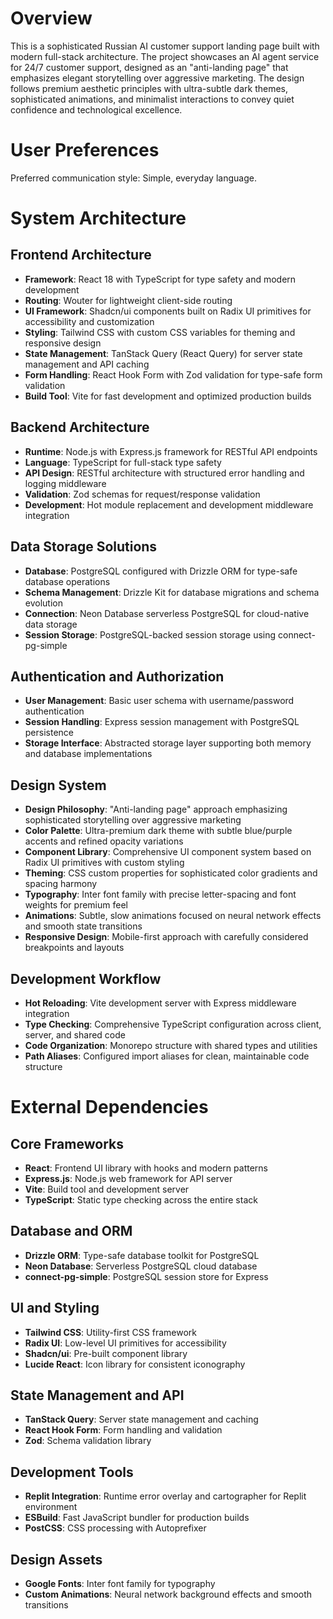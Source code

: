 # Overview

This is a sophisticated Russian AI customer support landing page built with modern full-stack architecture. The project showcases an AI agent service for 24/7 customer support, designed as an "anti-landing page" that emphasizes elegant storytelling over aggressive marketing. The design follows premium aesthetic principles with ultra-subtle dark themes, sophisticated animations, and minimalist interactions to convey quiet confidence and technological excellence.

# User Preferences

Preferred communication style: Simple, everyday language.

# System Architecture

## Frontend Architecture
- **Framework**: React 18 with TypeScript for type safety and modern development
- **Routing**: Wouter for lightweight client-side routing
- **UI Framework**: Shadcn/ui components built on Radix UI primitives for accessibility and customization
- **Styling**: Tailwind CSS with custom CSS variables for theming and responsive design
- **State Management**: TanStack Query (React Query) for server state management and API caching
- **Form Handling**: React Hook Form with Zod validation for type-safe form validation
- **Build Tool**: Vite for fast development and optimized production builds

## Backend Architecture
- **Runtime**: Node.js with Express.js framework for RESTful API endpoints
- **Language**: TypeScript for full-stack type safety
- **API Design**: RESTful architecture with structured error handling and logging middleware
- **Validation**: Zod schemas for request/response validation
- **Development**: Hot module replacement and development middleware integration

## Data Storage Solutions
- **Database**: PostgreSQL configured with Drizzle ORM for type-safe database operations
- **Schema Management**: Drizzle Kit for database migrations and schema evolution
- **Connection**: Neon Database serverless PostgreSQL for cloud-native data storage
- **Session Storage**: PostgreSQL-backed session storage using connect-pg-simple

## Authentication and Authorization
- **User Management**: Basic user schema with username/password authentication
- **Session Handling**: Express session management with PostgreSQL persistence
- **Storage Interface**: Abstracted storage layer supporting both memory and database implementations

## Design System
- **Design Philosophy**: "Anti-landing page" approach emphasizing sophisticated storytelling over aggressive marketing
- **Color Palette**: Ultra-premium dark theme with subtle blue/purple accents and refined opacity variations
- **Component Library**: Comprehensive UI component system based on Radix UI primitives with custom styling
- **Theming**: CSS custom properties for sophisticated color gradients and spacing harmony
- **Typography**: Inter font family with precise letter-spacing and font weights for premium feel
- **Animations**: Subtle, slow animations focused on neural network effects and smooth state transitions
- **Responsive Design**: Mobile-first approach with carefully considered breakpoints and layouts

## Development Workflow
- **Hot Reloading**: Vite development server with Express middleware integration
- **Type Checking**: Comprehensive TypeScript configuration across client, server, and shared code
- **Code Organization**: Monorepo structure with shared types and utilities
- **Path Aliases**: Configured import aliases for clean, maintainable code structure

# External Dependencies

## Core Frameworks
- **React**: Frontend UI library with hooks and modern patterns
- **Express.js**: Node.js web framework for API server
- **Vite**: Build tool and development server
- **TypeScript**: Static type checking across the entire stack

## Database and ORM
- **Drizzle ORM**: Type-safe database toolkit for PostgreSQL
- **Neon Database**: Serverless PostgreSQL cloud database
- **connect-pg-simple**: PostgreSQL session store for Express

## UI and Styling
- **Tailwind CSS**: Utility-first CSS framework
- **Radix UI**: Low-level UI primitives for accessibility
- **Shadcn/ui**: Pre-built component library
- **Lucide React**: Icon library for consistent iconography

## State Management and API
- **TanStack Query**: Server state management and caching
- **React Hook Form**: Form handling and validation
- **Zod**: Schema validation library

## Development Tools
- **Replit Integration**: Runtime error overlay and cartographer for Replit environment
- **ESBuild**: Fast JavaScript bundler for production builds
- **PostCSS**: CSS processing with Autoprefixer

## Design Assets
- **Google Fonts**: Inter font family for typography
- **Custom Animations**: Neural network background effects and smooth transitions